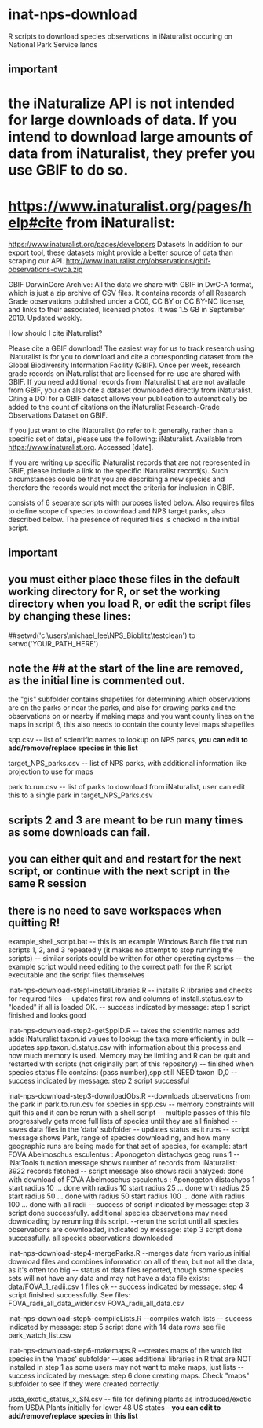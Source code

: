 # inat-nps-download
R scripts to download species observations in iNaturalist occuring on National Park Service lands

## important
# the iNaturalize API is not intended for large downloads of data.  If you intend to download large amounts of data from iNaturalist, they prefer you use GBIF to do so.
# https://www.inaturalist.org/pages/help#cite  from iNaturalist:

https://www.inaturalist.org/pages/developers
Datasets
In addition to our export tool, these datasets might provide a better source of data than scraping our API.
http://www.inaturalist.org/observations/gbif-observations-dwca.zip

GBIF DarwinCore Archive: All the data we share with GBIF in DwC-A format, which is just a zip archive of CSV files. It contains records of all Research Grade observations published under a CC0, CC BY or CC BY-NC license, and links to their associated, licensed photos. It was 1.5 GB in September 2019. Updated weekly.

How should I cite iNaturalist?

Please cite a GBIF download! The easiest way for us to track research using iNaturalist is for you to download and cite a corresponding dataset from the Global Biodiversity Information Facility (GBIF). Once per week, research grade records on iNaturalist that are licensed for re-use are shared with GBIF. If you need additional records from iNaturalist that are not available from GBIF, you can also cite a dataset downloaded directly from iNaturalist. Citing a DOI for a GBIF dataset allows your publication to automatically be added to the count of citations on the iNaturalist Research-Grade Observations Dataset on GBIF.

If you just want to cite iNaturalist (to refer to it generally, rather than a specific set of data), please use the following: iNaturalist. Available from https://www.inaturalist.org. Accessed [date].

If you are writing up specific iNaturalist records that are not represented in GBIF, please include a link to the specific iNaturalist record(s). Such circumstances could be that you are describing a new species and therefore the records would not meet the criteria for inclusion in GBIF.

consists of 6 separate scripts with purposes listed below.
Also requires files to define scope of species to download and NPS target parks, also described below.
The presence of required files is checked in the initial script.

## important
## you must either place these files in the default working directory for R, or set the working directory when you load R, or edit the script files by changing these lines:
##setwd('c:\\users\\michael_lee\\NPS_Bioblitz\\testclean')
to
setwd('YOUR_PATH_HERE')
## note the ## at the start of the line are removed, as the initial line is commented out.


the "gis" subfolder contains shapefiles for determining which observations are on the parks or near the parks,
  and also for drawing parks and the observations on or nearby
  if making maps and you want county lines on the maps in script 6, this also needs to contain the county level maps shapefiles
    
spp.csv
  -- list of scientific names to lookup on NPS parks, **you can edit to add/remove/replace species in this list**

target_NPS_parks.csv
  -- list of NPS parks, with additional information like projection to use for maps

park.to.run.csv
  -- list of parks to download from iNaturalist, user can edit this to a single park in target_NPS_Parks.csv

## scripts 2 and 3 are meant to be run many times as some downloads can fail.  
## you can either quit and and restart for the next script, or continue with the next script in the same R session
## there is no need to save workspaces when quitting R!

example_shell_script.bat
  -- this is an example Windows Batch file that run scripts 1, 2, and 3 repeatedly (it makes no attempt to stop running the scripts)
  -- similar scripts could be written for other operating systems
  -- the example script would need editing to the correct path for the R script executable and the script files themselves

inat-nps-download-step1-installLibraries.R 
  -- installs R libraries and checks for required files
  -- updates first row and columns of install.status.csv to "loaded" if all is loaded OK.
  -- success indicated by message:
     step 1 script finished and looks good
     
inat-nps-download-step2-getSppID.R
  -- takes the scientific names add adds iNaturalist taxon.id values to lookup the taxa more efficiently in bulk
  -- updates spp.taxon.id.status.csv with information about this process and how much memory is used.  Memory may be limiting and R can be quit and restarted with scripts (not originally part of this repository)
  -- finished when species status file contains:
       (pass number),spp still NEED taxon ID,0
  -- success indicated by message:
     step 2 script successful
  
inat-nps-download-step3-downloadObs.R
  --downloads observations from the park in park.to.run.csv for species in spp.csv
  -- memory constraints will quit this and it can be rerun with a shell script
  -- multiple passes of this file progressively gets more full lists of species until they are all finished
  -- saves data files in the 'data' subfolder
  -- updates status as it runs 
     -- script message shows Park, range of species downloading, and how many geographic runs are being made for that set of species, for example:
     start FOVA Abelmoschus esculentus : Aponogeton distachyos  geog runs 1 
     --iNatTools function message shows number of records from iNaturalist:
     3922 records fetched
     -- script message also shows radii analyzed:
      done with download of FOVA Abelmoschus esculentus : Aponogeton distachyos 1 
      start radius  10 ... done with radius 10 
      start radius  25 ... done with radius 25 
      start radius  50 ... done with radius 50 
      start radius  100 ... done with radius 100 
       ... done with all radii 
  -- success of script indicated by message:
  step 3 script done successfully. additional species observations may need downloading by rerunning this script.
  --rerun the script until all species observations are downloaded, indicated by message:
  step 3 script done successfully. all species observations downloaded
  
inat-nps-download-step4-mergeParks.R
  --merges data from various initial download files and combines information on all of them, but not all the data, as it's often too big
  -- status of data files reported, though some species sets will not have any data and may not have a data file
    exists:  data/FOVA_1_radii.csv 
       1  files ok
  -- success indicated by message:
  step 4 script finished successfully.  See files:  
     FOVA_radii_all_data_wider.csv 
     FOVA_radii_all_data.csv 
  
inat-nps-download-step5-compileLists.R
  --compiles watch lists
  -- success indicated by message:
  step 5 script done with  14  data rows see file 
     park_watch_list.csv 
  
inat-nps-download-step6-makemaps.R
  --creates maps of the watch list species in the 'maps' subfolder
  --uses additional libraries in R that are NOT installed in step 1 as some users may not want to make maps, just lists
  -- success indicated by message:
    step 6 done creating maps.  Check "maps" subfolder to see if they were created correctly.  

usda_exotic_status_x_SN.csv
  -- file for defining plants as introduced/exotic from USDA Plants initially for lower 48 US states -  **you can edit to add/remove/replace species in this list**
